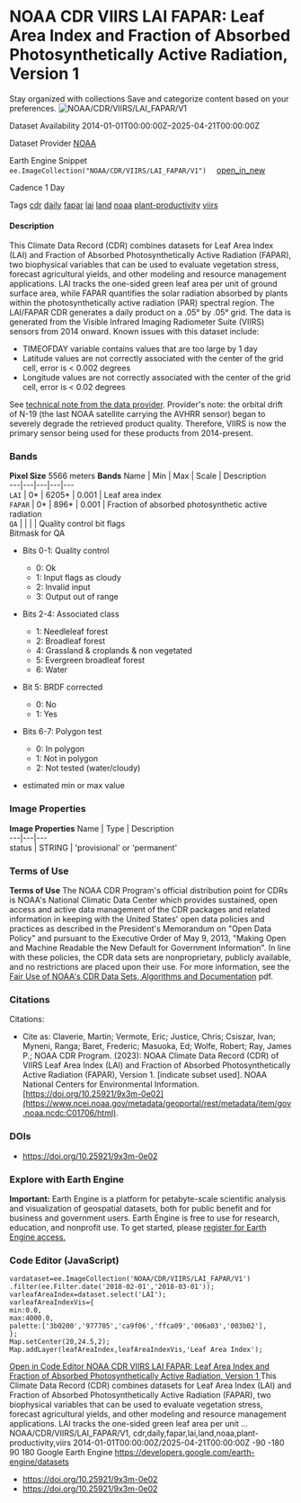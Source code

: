  
#  NOAA CDR VIIRS LAI FAPAR: Leaf Area Index and Fraction of Absorbed Photosynthetically Active Radiation, Version 1 
Stay organized with collections  Save and categorize content based on your preferences. 
![NOAA/CDR/VIIRS/LAI_FAPAR/V1](https://developers.google.com/earth-engine/datasets/images/NOAA/NOAA_CDR_VIIRS_LAI_FAPAR_V1_sample.png) 

Dataset Availability
    2014-01-01T00:00:00Z–2025-04-21T00:00:00Z 

Dataset Provider
     [ NOAA ](https://www.ncei.noaa.gov/products/climate-data-records/leaf-area-index-and-fapar) 

Earth Engine Snippet
     `    ee.ImageCollection("NOAA/CDR/VIIRS/LAI_FAPAR/V1")   ` [ open_in_new ](https://code.earthengine.google.com/?scriptPath=Examples:Datasets/NOAA/NOAA_CDR_VIIRS_LAI_FAPAR_V1) 

Cadence
    1 Day 

Tags
     [cdr](https://developers.google.com/earth-engine/datasets/tags/cdr) [daily](https://developers.google.com/earth-engine/datasets/tags/daily) [fapar](https://developers.google.com/earth-engine/datasets/tags/fapar) [lai](https://developers.google.com/earth-engine/datasets/tags/lai) [land](https://developers.google.com/earth-engine/datasets/tags/land) [noaa](https://developers.google.com/earth-engine/datasets/tags/noaa) [plant-productivity](https://developers.google.com/earth-engine/datasets/tags/plant-productivity) [viirs](https://developers.google.com/earth-engine/datasets/tags/viirs)
#### Description
This Climate Data Record (CDR) combines datasets for Leaf Area Index (LAI) and Fraction of Absorbed Photosynthetically Active Radiation (FAPAR), two biophysical variables that can be used to evaluate vegetation stress, forecast agricultural yields, and other modeling and resource management applications. LAI tracks the one-sided green leaf area per unit of ground surface area, while FAPAR quantifies the solar radiation absorbed by plants within the photosynthetically active radiation (PAR) spectral region. The LAI/FAPAR CDR generates a daily product on a .05° by .05° grid. The data is generated from the Visible Infrared Imaging Radiometer Suite (VIIRS) sensors from 2014 onward.
Known issues with this dataset include:
  * TIMEOFDAY variable contains values that are too large by 1 day
  * Latitude values are not correctly associated with the center of the grid cell, error is < 0.002 degrees
  * Longitude values are not correctly associated with the center of the grid cell, error is < 0.02 degrees


See [technical note from the data provider](https://www.ncei.noaa.gov/pub/data/sds/cdr/CDRs/Leaf_Area_Index_and_FAPAR/VIIRS/AlgorithmDescriptionVIIRS_01B-20c.pdf).
Provider's note: the orbital drift of N-19 (the last NOAA satellite carrying the AVHRR sensor) began to severely degrade the retrieved product quality. Therefore, VIIRS is now the primary sensor being used for these products from 2014-present.
### Bands
**Pixel Size** 5566 meters 
**Bands**
Name | Min | Max | Scale | Description  
---|---|---|---|---  
`LAI` |  0*  |  6205*  | 0.001 | Leaf area index  
`FAPAR` |  0*  |  896*  | 0.001 | Fraction of absorbed photosynthetic active radiation  
`QA` |  |  |  | Quality control bit flags  
Bitmask for QA
  * Bits 0-1: Quality control 
    * 0: Ok
    * 1: Input flags as cloudy
    * 2: Invalid input
    * 3: Output out of range
  * Bits 2-4: Associated class 
    * 1: Needleleaf forest
    * 2: Broadleaf forest
    * 4: Grassland & croplands & non vegetated
    * 5: Evergreen broadleaf forest
    * 6: Water
  * Bit 5: BRDF corrected 
    * 0: No
    * 1: Yes
  * Bits 6-7: Polygon test 
    * 0: In polygon
    * 1: Not in polygon
    * 2: Not tested (water/cloudy)

  
* estimated min or max value 
### Image Properties
**Image Properties**
Name | Type | Description  
---|---|---  
status | STRING | 'provisional' or 'permanent'  
### Terms of Use
**Terms of Use**
The NOAA CDR Program's official distribution point for CDRs is NOAA's National Climatic Data Center which provides sustained, open access and active data management of the CDR packages and related information in keeping with the United States' open data policies and practices as described in the President's Memorandum on "Open Data Policy" and pursuant to the Executive Order of May 9, 2013, "Making Open and Machine Readable the New Default for Government Information". In line with these policies, the CDR data sets are nonproprietary, publicly available, and no restrictions are placed upon their use. For more information, see the [Fair Use of NOAA's CDR Data Sets, Algorithms and Documentation](https://www1.ncdc.noaa.gov/pub/data/sds/cdr/CDRs/Aerosol_Optical_Thickness/UseAgreement_01B-04.pdf) pdf.
### Citations
Citations:
  * Cite as: Claverie, Martin; Vermote, Eric; Justice, Chris; Csiszar, Ivan; Myneni, Ranga; Baret, Frederic; Masuoka, Ed; Wolfe, Robert; Ray, James P.; NOAA CDR Program. (2023): NOAA Climate Data Record (CDR) of VIIRS Leaf Area Index (LAI) and Fraction of Absorbed Photosynthetically Active Radiation (FAPAR), Version 1. [indicate subset used]. NOAA National Centers for Environmental Information. [https://doi.org/10.25921/9x3m-0e02](https://www.ncei.noaa.gov/metadata/geoportal/rest/metadata/item/gov.noaa.ncdc:C01706/html).


### DOIs
  * [ https://doi.org/10.25921/9x3m-0e02 ](https://doi.org/10.25921/9x3m-0e02)


### Explore with Earth Engine
**Important:** Earth Engine is a platform for petabyte-scale scientific analysis and visualization of geospatial datasets, both for public benefit and for business and government users. Earth Engine is free to use for research, education, and nonprofit use. To get started, please [register for Earth Engine access.](https://console.cloud.google.com/earth-engine)
### Code Editor (JavaScript)
```
vardataset=ee.ImageCollection('NOAA/CDR/VIIRS/LAI_FAPAR/V1')
.filter(ee.Filter.date('2018-02-01','2018-03-01'));
varleafAreaIndex=dataset.select('LAI');
varleafAreaIndexVis={
min:0.0,
max:4000.0,
palette:['3b0200','977705','ca9f06','ffca09','006a03','003b02'],
};
Map.setCenter(20,24.5,2);
Map.addLayer(leafAreaIndex,leafAreaIndexVis,'Leaf Area Index');
```
[ Open in Code Editor ](https://code.earthengine.google.com/?scriptPath=Examples:Datasets/NOAA/NOAA_CDR_VIIRS_LAI_FAPAR_V1)
[ NOAA CDR VIIRS LAI FAPAR: Leaf Area Index and Fraction of Absorbed Photosynthetically Active Radiation, Version 1 ](https://developers.google.com/earth-engine/datasets/catalog/NOAA_CDR_VIIRS_LAI_FAPAR_V1)
This Climate Data Record (CDR) combines datasets for Leaf Area Index (LAI) and Fraction of Absorbed Photosynthetically Active Radiation (FAPAR), two biophysical variables that can be used to evaluate vegetation stress, forecast agricultural yields, and other modeling and resource management applications. LAI tracks the one-sided green leaf area per unit …
NOAA/CDR/VIIRS/LAI_FAPAR/V1, cdr,daily,fapar,lai,land,noaa,plant-productivity,viirs 
2014-01-01T00:00:00Z/2025-04-21T00:00:00Z
-90 -180 90 180 
Google Earth Engine
https://developers.google.com/earth-engine/datasets
  * [ https://doi.org/10.25921/9x3m-0e02 ](https://doi.org/https://www.ncei.noaa.gov/products/climate-data-records/leaf-area-index-and-fapar)
  * [ https://doi.org/10.25921/9x3m-0e02 ](https://doi.org/https://developers.google.com/earth-engine/datasets/catalog/NOAA_CDR_VIIRS_LAI_FAPAR_V1)


